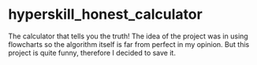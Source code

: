 # hyperskill_honest_calculator
The calculator that tells you the truth!
The idea of the project was in using flowcharts so the algorithm itself is far from perfect in my opinion.
But this project is quite funny, therefore I decided to save it.
